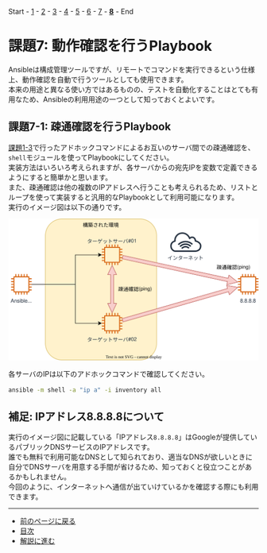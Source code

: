 Start - [1](step1.md) - [2](step2.md) - [3](step3.md) - [4](step4.md) - [5](step5.md) - [6](step6.md) - [7](step7.md) - [**8**](step8.md) - End


# 課題7: 動作確認を行うPlaybook

Ansibleは構成管理ツールですが、リモートでコマンドを実行できるという仕様上、動作確認を自動で行うツールとしても使用できます。  
本来の用途と異なる使い方ではあるものの、テストを自動化することはとても有用なため、Ansibleの利用用途の一つとして知っておくとよいです。

## 課題7-1: 疎通確認を行うPlaybook

[課題1-3](step2.md)で行ったアドホックコマンドによるお互いのサーバ間での疎通確認を、`shell`モジュールを使ってPlaybookにしてください。  
実装方法はいろいろ考えられますが、各サーバからの宛先IPを変数で定義できるようにすると簡単かと思います。  
また、疎通確認は他の複数のIPアドレスへ行うことも考えられるため、リストとループを使って実装すると汎用的なPlaybookとして利用可能になります。  
実行のイメージ図は以下の通りです。

![](img/ping.drawio.svg)

各サーバのIPは以下のアドホックコマンドで確認してください。

```bash
ansible -m shell -a "ip a" -i inventory all
```

## 補足: IPアドレス8.8.8.8について

実行のイメージ図に記載している「IPアドレス`8.8.8.8`」はGoogleが提供しているパブリックDNSサービスのIPアドレスです。  
誰でも無料で利用可能なDNSとして知られており、適当なDNSが欲しいときに自分でDNSサーバを用意する手間が省けるため、知っておくと役立つことがあるかもしれません。  
今回のように、インターネットへ通信が出ていけているかを確認する際にも利用できます。

---

- [前のページに戻る](step7a.md)
- [目次](README.md)
- [解説に進む](step8a.md)
